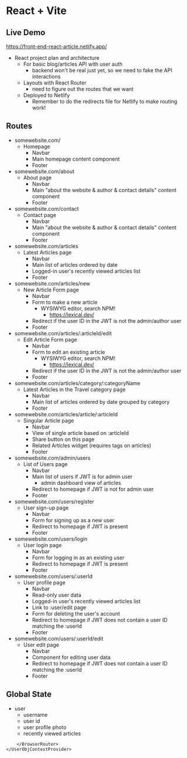 <!-- mar25-T2W07-react-front-end
Front-end for an articles API with user and article CRUD and user auth -->

# React + Vite

## Live Demo

https://front-end-react-article.netlify.app/

- React project plan and architecture
	- For basic blog/articles API with user auth
		- backend won't be real just yet, so we need to fake the API interactions
	- Layouts with React Router
		- need to figure out the routes that we want
	- Deployed to Netlify
		- Remember to do the redirects file for Netlify to make routing work!

## Routes

- somewebsite.com/
	- Homepage
		- Navbar
		- Main homepage content component
		- Footer
- somewebsite.com/about
	- About page
		- Navbar
		- Main "about the website & author & contact details" content component
		- Footer
- somewebsite.com/contact
	- Contact page
		- Navbar
		- Main "about the website & author & contact details" content component
		- Footer
- somewebsite.com/articles
	- Latest Articles page
		- Navbar
		- Main list of articles ordered by date
		- Logged-in user's recently viewed articles list
		- Footer
- somewebsite.com/articles/new
	- New Article Form page
		- Navbar
		- Form to make a new article
			- WYSIWYG editor, search NPM!
				- https://lexical.dev/
		- Redirect if the user ID in the JWT is not the admin/author user
		- Footer
- somewebsite.com/articles/:articleId/edit
	- Edit Article Form page
		- Navbar
		- Form to edit an existing article
			- WYSIWYG editor, search NPM!
				- https://lexical.dev/
		- Redirect if the user ID in the JWT is not the admin/author user
		- Footer
- somewebsite.com/articles/category/:categoryName
	- Latest Articles in the Travel category page
		- Navbar
		- Main list of articles ordered by date grouped by category
		- Footer
- somewebsite.com/articles/article/:articleId
	- Singular Article page
		- Navbar
		- View of single article based on :articleId
		- Share button on this page
		- Related Articles widget (requires tags on articles)
		- Footer
- somewebsite.com/admin/users
	- List of Users page
		- Navbar
		- Main list of users if JWT is for admin user
			- admin dashboard view of articles
		- Redirect to homepage if JWT is not for admin user
		- Footer
- somewebsite.com/users/register
	- User sign-up page
		- Navbar
		- Form for signing up as a new user
		- Redirect to homepage if JWT is present
		- Footer
- somewebsite.com/users/login
	- User login page
		- Navbar
		- Form for logging in as an existing user
		- Redirect to homepage if JWT is present
		- Footer
- somewebsite.com/users/:userId
	- User profile page
		- Navbar
		- Read-only user data
		- Logged-in user's recently viewed articles list
		- Link to :user/edit page
		- Form for deleting the user's account
		- Redirect to homepage if JWT does not contain a user ID matching the :userId
		- Footer
- somewebsite.com/users/:userId/edit
	- User edit page
		- Navbar
		- Component for editing user data
		- Redirect to homepage if JWT does not contain a user ID matching the :userId
		- Footer

## Global State

- user
	- username
	- user id
	- user profile photo
	- recently viewed articles

<UserJwtContextProvider>
	<UserObjContextProvider>
		<BrowserRouter>

		</BrowserRouter>
	</UserObjContextProvider>
</UserJwtContextProvider>

